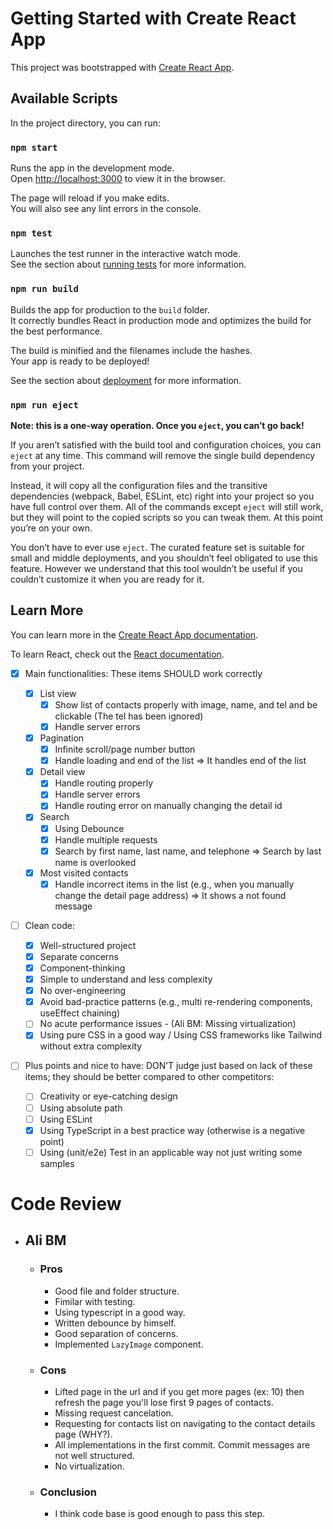 # Getting Started with Create React App

This project was bootstrapped with [Create React App](https://github.com/facebook/create-react-app).

## Available Scripts

In the project directory, you can run:

### `npm start`

Runs the app in the development mode.\
Open [http://localhost:3000](http://localhost:3000) to view it in the browser.

The page will reload if you make edits.\
You will also see any lint errors in the console.

### `npm test`

Launches the test runner in the interactive watch mode.\
See the section about [running tests](https://facebook.github.io/create-react-app/docs/running-tests) for more information.

### `npm run build`

Builds the app for production to the `build` folder.\
It correctly bundles React in production mode and optimizes the build for the best performance.

The build is minified and the filenames include the hashes.\
Your app is ready to be deployed!

See the section about [deployment](https://facebook.github.io/create-react-app/docs/deployment) for more information.

### `npm run eject`

**Note: this is a one-way operation. Once you `eject`, you can’t go back!**

If you aren’t satisfied with the build tool and configuration choices, you can `eject` at any time. This command will remove the single build dependency from your project.

Instead, it will copy all the configuration files and the transitive dependencies (webpack, Babel, ESLint, etc) right into your project so you have full control over them. All of the commands except `eject` will still work, but they will point to the copied scripts so you can tweak them. At this point you’re on your own.

You don’t have to ever use `eject`. The curated feature set is suitable for small and middle deployments, and you shouldn’t feel obligated to use this feature. However we understand that this tool wouldn’t be useful if you couldn’t customize it when you are ready for it.

## Learn More

You can learn more in the [Create React App documentation](https://facebook.github.io/create-react-app/docs/getting-started).

To learn React, check out the [React documentation](https://reactjs.org/).

- [x] Main functionalities: These items SHOULD work correctly
  - [x] List view
    - [x] Show list of contacts properly with image, name, and tel and be clickable (The tel has been ignored)
    - [x] Handle server errors
  - [x] Pagination
    - [x] Infinite scroll/page number button
    - [x] Handle loading and end of the list => It handles end of the list
  - [x] Detail view
    - [x] Handle routing properly
    - [x] Handle server errors
    - [x] Handle routing error on manually changing the detail id
  - [x] Search
    - [x] Using Debounce
    - [x] Handle multiple requests
    - [x] Search by first name, last name, and telephone => Search by last name is overlooked
  - [x] Most visited contacts
    - [x] Handle incorrect items in the list (e.g., when you manually change the detail page address) => It shows a not found message
- [ ] Clean code:
  - [x] Well-structured project
  - [x] Separate concerns
  - [x] Component-thinking
  - [x] Simple to understand and less complexity
  - [x] No over-engineering
  - [x] Avoid bad-practice patterns (e.g., multi re-rendering components, useEffect chaining)
  - [ ] No acute performance issues - (Ali BM: Missing virtualization)
  - [x] Using pure CSS in a good way / Using CSS frameworks like Tailwind without extra complexity
- [ ] Plus points and nice to have: DON’T judge just based on lack of these items; they should be better compared to other competitors:

  - [ ] Creativity or eye-catching design
  - [ ] Using absolute path
  - [ ] Using ESLint
  - [x] Using TypeScript in a best practice way (otherwise is a negative point)
  - [ ] Using (unit/e2e) Test in an applicable way not just writing some samples

# Code Review

- ## Ali BM

  - ### Pros

    - Good file and folder structure.
    - Fimilar with testing.
    - Using typescript in a good way.
    - Written debounce by himself.
    - Good separation of concerns.
    - Implemented `LazyImage` component.

  - ### Cons

    - Lifted page in the url and if you get more pages (ex: 10) then refresh the page you'll lose first 9 pages of contacts.
    - Missing request cancelation.
    - Requesting for contacts list on navigating to the contact details page (WHY?).
    - All implementations in the first commit. Commit messages are not well structured.
    - No virtualization.

  - ### Conclusion
    - I think code base is good enough to pass this step.
